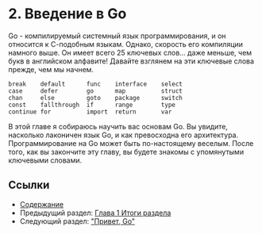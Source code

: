 # 2. Введение в Go

Go - компилируемый системный язык программирования, и он относится к С-подобным языкам. Однако, скорость его компиляции намного выше. Он имеет всего 25 ключевых слов... даже меньше, чем букв в английском алфавите! Давайте взглянем на эти ключевые слова прежде, чем мы начнем.

	break    default      func    interface    select
	case     defer        go      map          struct
	chan     else         goto    package      switch
	const    fallthrough  if      range        type
	continue for          import  return       var

В этой главе я собираюсь научить вас основам Go. Вы увидите, насколько лаконичен язык Go, и как превосходна его архитектура. Программирование на Go может быть по-настоящему веселым. После того, как вы закончите эту главу, вы будете знакомы с упомянутыми ключевыми словами.

## Ссылки

- [Содержание](build-web-application-with-golang-ru.md)
- Предыдущий раздел: [Глава 1 Итоги раздела](myBrain/ЯП%20и%20не%20только/go.md/ru/01.4.md)
- Следующий раздел: ["Привет, Go"](myBrain/ЯП%20и%20не%20только/go.md/ru/02.1.md)
